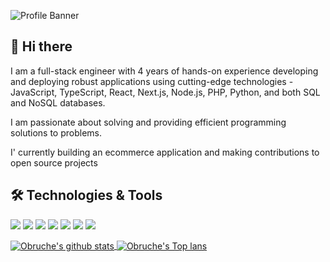 ![Profile Banner](https://github.com/wilfredcloud/wilfredcloud/assets/111436934/43b77961-13c5-4017-a416-90073b66db2a)

## 👋 Hi there 

I am a full-stack engineer with 4 years of hands-on experience developing and deploying robust applications using cutting-edge technologies - JavaScript, TypeScript, React, Next.js, Node.js, PHP, Python, and both SQL and NoSQL databases.

I am passionate about solving and providing efficient programming solutions to problems.

I' currently building an ecommerce application and making contributions to open source projects

## 🛠️ Technologies & Tools
![](https://img.shields.io/badge/Code-JavaScript-informational?style=flat&color=informational&logo=javascript)
![](https://img.shields.io/badge/Code-React-informational?style=flat&color=informational&logo=react)
![](https://img.shields.io/badge/Code-NextJs-informational?style=flat&color=informational&logo=nextjs)
![](https://img.shields.io/badge/Code-TypeScript-informational?style=flat&color=informational)
![](https://img.shields.io/badge/Code-Node-informational?style=flat&color=informational&logo=node.js)
![](https://img.shields.io/badge/Tool-Jest-informational?style=flat&color=warning&logo=jest)
![](https://img.shields.io/badge/Tool-Docker-informational?style=flat&color=warning&logo=docker)


<a href="https://github.com/wilfredcloud">
<img align="center" src="https://github-readme-stats.vercel.app/api?username=wilfredcloud&show_icons=true&theme=dracula&hide_border=true" alt="Obruche's github stats" />
</a>

<a href="https://github.com/wilfredcloud">
<img align="center" src="https://github-readme-stats.vercel.app/api/top-langs/?username=wilfredcloud&layout=compact&theme=dracula&hide_border=true" alt="Obruche's Top lans" />
</a>



<!-- ![](https://img.shields.io/badge/Code-Vue-informational?style=flat&color=informational&logo=vue.js) -->
<!-- ![](https://img.shields.io/badge/Code-EcmaScript-informational?style=flat&color=informational) -->
<!-- ![](https://img.shields.io/badge/Tool-Webpack-informational?style=flat&color=warning&logo=webpack) -->
<!-- ![](https://img.shields.io/badge/Tool-SCSS-informational?style=flat&color=warning&logo=sass) -->

<!--[![Obruche's github stats](https://github-readme-stats.vercel.app/api?username=wilfredcloud&theme=dracula)](https://github.com/wilfredcloud/github-readme-stats) -->

<!-- [![Obruche's Top Langs](https://github-readme-stats.vercel.app/api/top-langs/?username=wilfredcloud&layout=donut)](https://github.com/wilfredcloud/github-readme-stats) -->


<!--
**wilfredcloud/wilfredcloud** is a ✨ _special_ ✨ repository because its `README.md` (this file) appears on your GitHub profile.

Here are some ideas to get you started:

- 🔭 I’m currently working on ...
- 🌱 I’m currently learning ...
- 👯 I’m looking to collaborate on ...
- 🤔 I’m looking for help with ...
- 💬 Ask me about ...
- 📫 How to reach me: ...
- 😄 Pronouns: ...
- ⚡ Fun fact: ...
-->
